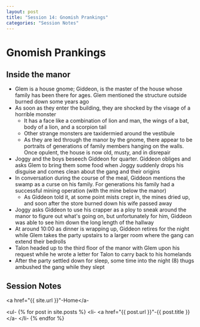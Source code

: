 ```yaml
---
layout: post
title: "Session 14: Gnomish Prankings"
categories: "Session Notes"
---
```

# Gnomish Prankings

## Inside the manor
  - Glem is a house gnome; Giddeon, is the master of the house whose family has been there for ages. Glem mentioned the structure outside burned down some years ago
  - As soon as they enter the building, they are shocked by the visage of a horrible monster
    - It has a face like a combination of lion and man, the wings of a bat, body of a lion, and a scorpion tail
    - Other strange monsters are taxidermied around the vestibule
    - As they are led through the manor by the gnome, there appear to be portraits of generations of family members hanging on the walls. Once opulent, the house is now old, musty, and in disrepair
  - Joggy and the boys beseech Giddeon for quarter. Giddeon obliges and asks Glem to bring them some food when Joggy suddenly drops his disguise and comes clean about the gang and their origins
  - In conversation during the course of the meal, Giddeon mentions the swamp as a curse on his family. For generations his family had a successful mining operation (with the mine below the manor)
    - As Giddeon told it, at some point mists crept in, the mines dried up, and soon after the store burned down his wife passed away
  - Joggy asks Giddeon to use his crapper as a ploy to sneak around the manor to figure out what's going on, but unfortunately for him, Giddeon was able to see him down the long length of the hallway
  - At around 10:00 as dinner is wrapping up, Giddeon retires for the night while Glem takes the party upstairs to a larger room where the gang can extend their bedrolls
  - Talon headed up to the third floor of the manor with Glem upon his request while he wrote a letter for Talon to carry back to his homelands
  - After the party settled down for sleep, some time into the night (8) thugs ambushed the gang while they slept

## Session Notes
<a href="{{ site.url }}"-Home</a-

<ul-
  {% for post in site.posts %}
    <li-
      <a href="{{ post.url }}"-{{ post.title }}</a-
    </li-
  {% endfor %}
</ul>
